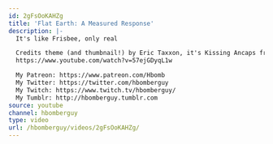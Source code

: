```yaml
---
id: 2gFsOoKAHZg
title: 'Flat Earth: A Measured Response'
description: |-
  It's like Frisbee, only real

  Credits theme (and thumbnail!) by Eric Taxxon, it's Kissing Ancaps from his new album, Little Spoon:
  https://www.youtube.com/watch?v=57ejGDyqL1w

  My Patreon: https://www.patreon.com/Hbomb
  My Twitter: https://twitter.com/hbomberguy
  My Twitch: https://www.twitch.tv/hbomberguy/
  My Tumblr: http://hbomberguy.tumblr.com
source: youtube
channel: hbomberguy
type: video
url: /hbomberguy/videos/2gFsOoKAHZg/
---
```

